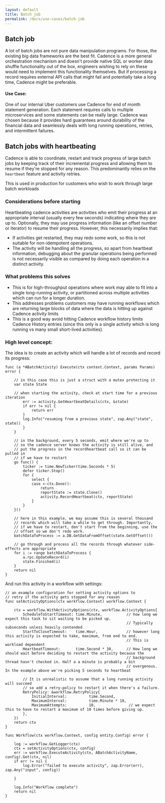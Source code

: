 ```yaml
---
layout: default
title: Batch job
permalink: /docs/use-cases/batch-job
---
```


## Batch job
A lot of batch jobs are not pure data manipulation programs. For those, the existing big data frameworks are the best fit. Cadence is a more general orchestration mechanism and doesn't provide native SQL or worker data shuffle functionality out of the box, engineers wishing to rely on these would need to implement this functionality themselves.
But if processing a record requires external API calls that might fail and potentially take a long time, Cadence might be preferable.

#### Use Case:

One of our internal Uber customers use Cadence for end of month statement generation. Each statement requires calls to multiple microservices and some statements can be really large. Cadence was chosen because it provides hard guarantees around durability of the financial data and seamlessly deals with long running operations, retries, and intermittent failures.

## Batch jobs with heartbeating

Cadence is able to coordinate, restart and track progress of large batch jobs by keeping track of their incremental progress and allowing them to resume if they're stopped for any reason. This predominantly relies on the `heartbeat` feature and activity retries. 

This is used in production for customers who wish to work through large batch workloads 

### Considerations before starting

Heartbeating cadence activities are activities who emit their progress at an appropriate interval (usually every few seconds) indicating where they are up to. Optionally, they may use progress information (like an offset number or iterator) to resume their progress. However, this necessarily implies that:

- If activities get restarted, they may redo some work, so this is not suitable for non-idempotent operations.
- The activity will be handling all the progress, so apart from heartbeat information, debugging about the granular operations being performed is not necessarily visible as compared by doing each operation in a distinct activity. 

### What problems this solves

- This is for high-throughput operations where work may able to fit into a single long-running activity, or partitioned across multiple activities which can run for a longer duration.
- This addresses problems customers may have running workflows which are returning large blocks of data where the data is hitting up against Cadence activity limits
- This is a good way avoid hitting Cadence workflow history limits Cadence History entries (since this only is a single activity which is long running vs many small short-lived activities).

### High level concept:

The idea is to create an activity which will handle a lot of records and record its progress:

```golang
func (a *ABatchActivity) Execute(ctx context.Context, params Params) error {

    // in this case this is just a struct with a mutex protecting it
	var state State

    // when starting the activity, check at start time for a previous iteration 
		err := activity.GetHeartbeatDetails(ctx, &state)
		if err != nil {
			return err
		}
		log.Info("resuming from a previous state", zap.Any("state", state))
		}
	}

    // in the background, every 5 seconds, emit where we're up to
    // so the cadence server knows the activity is still alive, and 
    // put the progress in the recordheartbeat call so it can be pulled in
    // if we have to restart
    go func() {
        ticker := time.NewTicker(time.Seconds * 5)
        defer ticker.Stop()
        for {
            select {
            case <-ctx.Done():
                return
                reportState := state.Clone()
                activity.RecordHeartbeat(ctx, reportState)
            }
        }
    }()

    // here in this example, we may assume this is several thousand 
    // records which will take a while to get through. Importantly, 
    // if we have to restart, don't start from the beginning, use the 
    // offset so we don't redo work.
	batchDataToProcess := a.DB.GetDataFromOffset(state.GetOffset())

    // go through and process all the records through whatever side-effects are appropriate
    for i := range batchDataToProcess {
        a.rpc.UpdateRecord(i)
        state.Finished(i)
    }
	return nil
}
```

And run this activity in a workflow with settings:
```golang
// an example configuration for setting activity options to 
// retry if the activity gets stopped for any reason
func setActivityOptions(ctx workflow.Context) workflow.Context {

	ctx = workflow.WithActivityOptions(ctx, workflow.ActivityOptions{
		ScheduleToStartTimeout: time.Minute,           // how long we expect this task to sit waiting to be picked up. 
                                                       // Typically subseconds unless heavily contended
		StartToCloseTimeout:    time.Hour,             // however long this activity is expected to take, maximum, from end to end. 
                                                       // This is workload dependent
		HeartbeatTimeout:       time.Second * 30,      // How long we should wait before deciding to restart the activity because the 
                                                       // background thread hasn't checked in. Half a a minute is probably a bit 
                                                       // overgenous. In the example above we're picking 5 seconds to heartbeat
		
        // It is unrealistic to assume that a long running activity will succeed
        // so add a retry-policy to restart it when there's a failure. 
        RetryPolicy: &workflow.RetryPolicy{
			InitialInterval:          time.Second,
			MaximumInterval:          time.Minute * 10,
			MaximumAttempts:          10,               // we expect this to have to restart a maximum of 10 times before giving up. 
		},
	})
	return ctx
}

func Workflow(ctx workflow.Context, config entity.Config) error {

	log := workflow.GetLogger(ctx)
	ctx = setActivityOptions(ctx, config)
    err := workflow.ExecuteActivity(ctx, ABatchActivityName, config).Get(ctx, nil)
    if err != nil {
        log.Error("failed to execute activity", zap.Error(err), zap.Any("input", config))

    }

	log.Info("Workflow complete")
	return nil
}
```